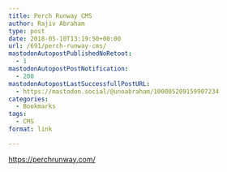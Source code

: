 ```yaml
---
title: Perch Runway CMS
author: Rajiv Abraham
type: post
date: 2018-05-10T13:19:50+00:00
url: /691/perch-runway-cms/
mastodonAutopostPublishedNoRetoot:
  - 1
mastodonAutopostPostNotification:
  - 200
mastodonAutopostLastSuccessfullPostURL:
  - https://mastodon.social/@unoabraham/100005209159907234
categories:
  - Bookmarks
tags:
  - CMS
format: link

---
```

<https://perchrunway.com/>